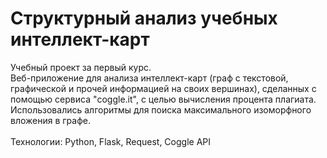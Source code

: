 # Структурный анализ учебных интеллект-карт
Учебный проект за первый курс. \
Веб-приложение для анализа интеллект-карт (граф с текстовой, графической и прочей информацией на своих вершинах), сделанных с помощью сервиса "coggle.it", с целью вычисления процента плагиата. \
Использовались алгоритмы для поиска максимального изоморфного вложения в графе. \
\
Технологии: Python, Flask, Request, Coggle API

